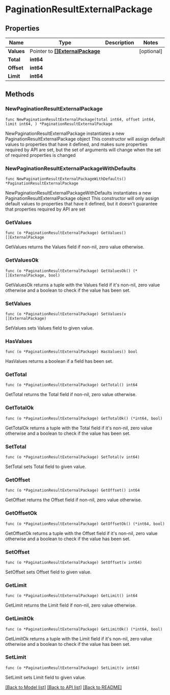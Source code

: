 # PaginationResultExternalPackage

## Properties

Name | Type | Description | Notes
------------ | ------------- | ------------- | -------------
**Values** | Pointer to [**[]ExternalPackage**](ExternalPackage.md) |  | [optional] 
**Total** | **int64** |  | 
**Offset** | **int64** |  | 
**Limit** | **int64** |  | 

## Methods

### NewPaginationResultExternalPackage

`func NewPaginationResultExternalPackage(total int64, offset int64, limit int64, ) *PaginationResultExternalPackage`

NewPaginationResultExternalPackage instantiates a new PaginationResultExternalPackage object
This constructor will assign default values to properties that have it defined,
and makes sure properties required by API are set, but the set of arguments
will change when the set of required properties is changed

### NewPaginationResultExternalPackageWithDefaults

`func NewPaginationResultExternalPackageWithDefaults() *PaginationResultExternalPackage`

NewPaginationResultExternalPackageWithDefaults instantiates a new PaginationResultExternalPackage object
This constructor will only assign default values to properties that have it defined,
but it doesn't guarantee that properties required by API are set

### GetValues

`func (o *PaginationResultExternalPackage) GetValues() []ExternalPackage`

GetValues returns the Values field if non-nil, zero value otherwise.

### GetValuesOk

`func (o *PaginationResultExternalPackage) GetValuesOk() (*[]ExternalPackage, bool)`

GetValuesOk returns a tuple with the Values field if it's non-nil, zero value otherwise
and a boolean to check if the value has been set.

### SetValues

`func (o *PaginationResultExternalPackage) SetValues(v []ExternalPackage)`

SetValues sets Values field to given value.

### HasValues

`func (o *PaginationResultExternalPackage) HasValues() bool`

HasValues returns a boolean if a field has been set.

### GetTotal

`func (o *PaginationResultExternalPackage) GetTotal() int64`

GetTotal returns the Total field if non-nil, zero value otherwise.

### GetTotalOk

`func (o *PaginationResultExternalPackage) GetTotalOk() (*int64, bool)`

GetTotalOk returns a tuple with the Total field if it's non-nil, zero value otherwise
and a boolean to check if the value has been set.

### SetTotal

`func (o *PaginationResultExternalPackage) SetTotal(v int64)`

SetTotal sets Total field to given value.


### GetOffset

`func (o *PaginationResultExternalPackage) GetOffset() int64`

GetOffset returns the Offset field if non-nil, zero value otherwise.

### GetOffsetOk

`func (o *PaginationResultExternalPackage) GetOffsetOk() (*int64, bool)`

GetOffsetOk returns a tuple with the Offset field if it's non-nil, zero value otherwise
and a boolean to check if the value has been set.

### SetOffset

`func (o *PaginationResultExternalPackage) SetOffset(v int64)`

SetOffset sets Offset field to given value.


### GetLimit

`func (o *PaginationResultExternalPackage) GetLimit() int64`

GetLimit returns the Limit field if non-nil, zero value otherwise.

### GetLimitOk

`func (o *PaginationResultExternalPackage) GetLimitOk() (*int64, bool)`

GetLimitOk returns a tuple with the Limit field if it's non-nil, zero value otherwise
and a boolean to check if the value has been set.

### SetLimit

`func (o *PaginationResultExternalPackage) SetLimit(v int64)`

SetLimit sets Limit field to given value.



[[Back to Model list]](../README.md#documentation-for-models) [[Back to API list]](../README.md#documentation-for-api-endpoints) [[Back to README]](../README.md)


